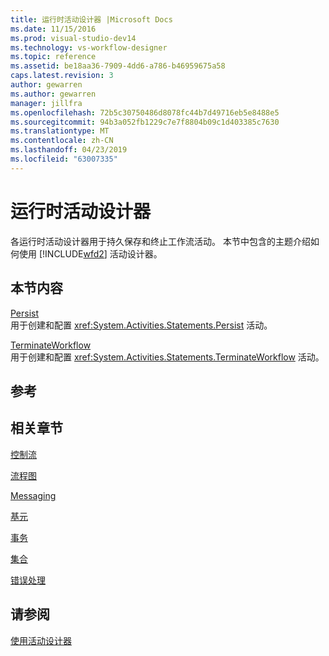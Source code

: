 ```yaml
---
title: 运行时活动设计器 |Microsoft Docs
ms.date: 11/15/2016
ms.prod: visual-studio-dev14
ms.technology: vs-workflow-designer
ms.topic: reference
ms.assetid: be18aa36-7909-4dd6-a786-b46959675a58
caps.latest.revision: 3
author: gewarren
ms.author: gewarren
manager: jillfra
ms.openlocfilehash: 72b5c30750486d8078fc44b7d49716eb5e8488e5
ms.sourcegitcommit: 94b3a052fb1229c7e7f8804b09c1d403385c7630
ms.translationtype: MT
ms.contentlocale: zh-CN
ms.lasthandoff: 04/23/2019
ms.locfileid: "63007335"
---
```

# <a name="runtime-activity-designers"></a>运行时活动设计器
各运行时活动设计器用于持久保存和终止工作流活动。 本节中包含的主题介绍如何使用 [!INCLUDE[wfd2](../includes/wfd2-md.md)] 活动设计器。  
  
## <a name="in-this-section"></a>本节内容  
 [Persist](../workflow-designer/persist-activity-designer.md)  
 用于创建和配置 <xref:System.Activities.Statements.Persist> 活动。  
  
 [TerminateWorkflow](../workflow-designer/terminateworkflow-activity-designer.md)  
 用于创建和配置 <xref:System.Activities.Statements.TerminateWorkflow> 活动。  
  
## <a name="reference"></a>参考  
  
## <a name="related-sections"></a>相关章节  
 [控制流](../workflow-designer/control-flow-activity-designers.md)  
  
 [流程图](../workflow-designer/flowchart-activity-designers.md)  
  
 [Messaging](../workflow-designer/messaging-activity-designers.md)  
  
 [基元](../workflow-designer/primitives-activity-designers.md)  
  
 [事务](../workflow-designer/transaction-activity-designers.md)  
  
 [集合](../workflow-designer/collection-activity-designers.md)  
  
 [错误处理](../workflow-designer/error-handling-activity-designers.md)  
  
## <a name="see-also"></a>请参阅  
 [使用活动设计器](../workflow-designer/using-the-activity-designers.md)
